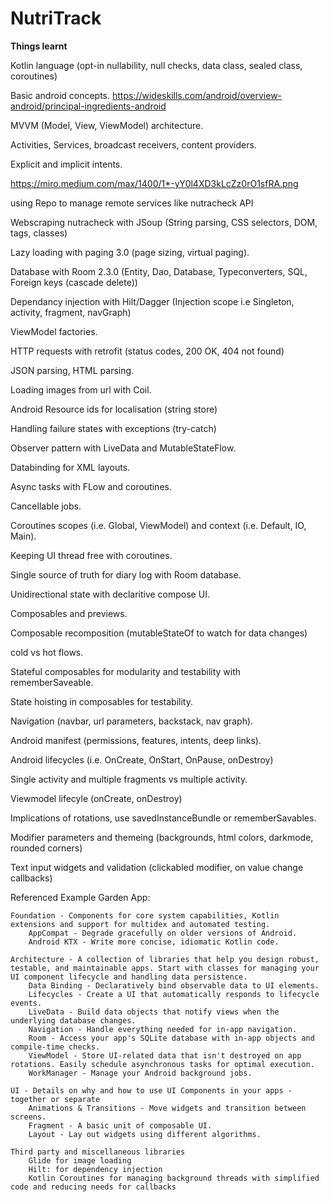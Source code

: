 # NutriTrack

**Things learnt**

Kotlin language (opt-in nullability, null checks, data class, sealed class, coroutines)

Basic android concepts. https://wideskills.com/android/overview-android/principal-ingredients-android

MVVM (Model, View, ViewModel) architecture.

Activities, Services, broadcast receivers, content providers.

Explicit and implicit intents.

https://miro.medium.com/max/1400/1*-yY0l4XD3kLcZz0rO1sfRA.png

using Repo to manage remote services like nutracheck API

Webscraping nutracheck with JSoup (String parsing, CSS selectors, DOM, tags, classes)

Lazy loading with paging 3.0 (page sizing, virtual paging).

Database with Room 2.3.0 (Entity, Dao, Database, Typeconverters, SQL, Foreign keys (cascade delete))

Dependancy injection with Hilt/Dagger (Injection scope i.e Singleton, activity, fragment, navGraph)

ViewModel factories.

HTTP requests with retrofit (status codes, 200 OK, 404 not found)

JSON parsing, HTML parsing.

Loading images from url with Coil.

Android Resource ids for localisation (string store)

Handling failure states with exceptions (try-catch)

Observer pattern with LiveData and MutableStateFlow.

Databinding for XML layouts.

Async tasks with FLow and coroutines.

Cancellable jobs.

Coroutines scopes (i.e. Global, ViewModel) and context (i.e. Default, IO, Main).

Keeping UI thread free with coroutines.

Single source of truth for diary log with Room database.

Unidirectional state with declaritive compose UI.

Composables and previews.

Composable recomposition (mutableStateOf to watch for data changes)

cold vs hot flows.

Stateful composables for modularity and testability with rememberSaveable.

State hoisting in composables for testability.

Navigation (navbar, url parameters, backstack, nav graph).

Android manifest (permissions, features, intents, deep links).

Android lifecycles (i.e. OnCreate, OnStart, OnPause, onDestroy)

Single activity and multiple fragments vs multiple activity.

Viewmodel lifecyle (onCreate, onDestroy)

Implications of rotations, use savedInstanceBundle or rememberSavables.

Modifier parameters and themeing (backgrounds, html colors, darkmode, rounded corners)

Text input widgets and validation (clickabled modifier, on value change callbacks)

Referenced Example Garden App:

    Foundation - Components for core system capabilities, Kotlin extensions and support for multidex and automated testing.
        AppCompat - Degrade gracefully on older versions of Android.
        Android KTX - Write more concise, idiomatic Kotlin code.
        
    Architecture - A collection of libraries that help you design robust, testable, and maintainable apps. Start with classes for managing your UI component lifecycle and handling data persistence.
        Data Binding - Declaratively bind observable data to UI elements.
        Lifecycles - Create a UI that automatically responds to lifecycle events.
        LiveData - Build data objects that notify views when the underlying database changes.
        Navigation - Handle everything needed for in-app navigation.
        Room - Access your app's SQLite database with in-app objects and compile-time checks.
        ViewModel - Store UI-related data that isn't destroyed on app rotations. Easily schedule asynchronous tasks for optimal execution.
        WorkManager - Manage your Android background jobs.
        
    UI - Details on why and how to use UI Components in your apps - together or separate
        Animations & Transitions - Move widgets and transition between screens.
        Fragment - A basic unit of composable UI.
        Layout - Lay out widgets using different algorithms.
        
    Third party and miscellaneous libraries
        Glide for image loading
        Hilt: for dependency injection
        Kotlin Coroutines for managing background threads with simplified code and reducing needs for callbacks
